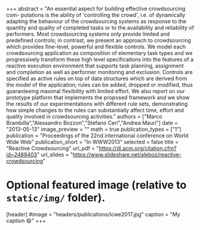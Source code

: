 +++
abstract = "An essential aspect for building effective crowdsourcing com- putations is the ability of 'controlling the crowd', i.e. of dynamically adapting the behaviour of the crowdsourcing systems as response to the quantity and quality of completed tasks or to the availability and reliability of performers. Most crowdsourcing systems only provide limited and predefined controls; in contrast, we present an approach to crowdsourcing which provides fine-level, powerful and flexible controls. We model each crowdsourcing application as composition of elementary task types and we progressively transform these high level specifications into the features of a reactive execution environment that supports task planning, assignment and completion as well as performer monitoring and exclusion. Controls are specified as active rules on top of data structures which are derived from the model of the application; rules can be added, dropped or modified, thus guaranteeing maximal flexibility with limited effort. We also report on our prototype platform that implements the proposed framework and we show the results of our experimentations with different rule sets, demonstrating how simple changes to the rules can substantially affect time, effort and quality involved in crowdsourcing activities."
authors = ["Marco Brambilla","Alessandro Bozzon","Stefano Ceri","Andrea Mauri"]
date = "2013-05-13"
image_preview = ""
math = true
publication_types = ["1"]
publication = "Proceedings of the 22nd international conference on World Wide Web"
publication_short = "In WWW2013"
selected = false
title = "Reactive Crowdsourcing"
url_pdf = "https://dl.acm.org/citation.cfm?id=2488403"
url_slides = "https://www.slideshare.net/aleboz/reactive-crowdsourcing"

# Optional featured image (relative to `static/img/` folder).
[header]
#image = "headers/publications/icwe2017.jpg"
caption = "My caption :smile:"
+++

